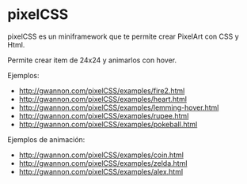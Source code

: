# pixelCSS

pixelCSS es un miniframework que te permite crear PixelArt con CSS y Html.

Permite crear item de 24x24 y animarlos con hover.

Ejemplos:

* http://gwannon.com/pixelCSS/examples/fire2.html
* http://gwannon.com/pixelCSS/examples/heart.html
* http://gwannon.com/pixelCSS/examples/lemming-hover.html
* http://gwannon.com/pixelCSS/examples/rupee.html
* http://gwannon.com/pixelCSS/examples/pokeball.html

Ejemplos de animación:

* http://gwannon.com/pixelCSS/examples/coin.html
* http://gwannon.com/pixelCSS/examples/zelda.html
* http://gwannon.com/pixelCSS/examples/alex.html